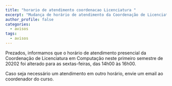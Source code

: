 ```yaml
---
title: "horario de atendimento coordenacao Licenciatura "
excerpt: "Mudança de horário de atendimento da Coordenação de Licenciatura em Computação"
author_profile: false
categories:
  - avisos
tags:
  - avisos
---
```


Prezados, informamos que o horário de atendimento presencial da Coordenação de Licenciatura em Computação neste primeiro semestre de 20202 foi alterado para as sextas-feiras, das 14h00 às 16h00.

Caso seja necessário um atendimento em outro horário, envie um email ao coordenador do curso.

